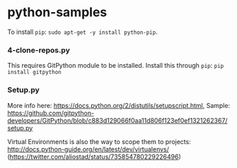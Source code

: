 # python-samples

To install `pip`: `sudo apt-get -y install python-pip`.

### 4-clone-repos.py

This requires GitPython module to be installed. Install this through `pip`: `pip install gitpython`

### Setup.py

More info here: https://docs.python.org/2/distutils/setupscript.html, Sample: https://github.com/gitpython-developers/GitPython/blob/c883d129066f0aa11d806f123ef0ef1321262367/setup.py

Virtual Environments is also the way to scope them to projects: http://docs.python-guide.org/en/latest/dev/virtualenvs/ (https://twitter.com/aliostad/status/735854780229226496)  